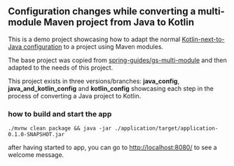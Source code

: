 ## Configuration changes while converting a multi-module Maven project from Java to Kotlin

This is a demo project showcasing how to adapt the normal
[Kotlin-next-to-Java configuration](https://kotlinlang.org/docs/maven.html#compile-kotlin-and-java-sources)
to a project using Maven modules.

The base project was copied from [spring-guides/gs-multi-module](https://github.com/spring-guides/gs-multi-module) and
then adapted to the needs of this project.

This project exists in three versions/branches: **java_config**, **java_and_kotlin_config** and **kotlin_config** showcasing each step in the process of converting a Java project to Kotlin.

### how to build and start the app

```shell
./mvnw clean package && java -jar ./application/target/application-0.1.0-SNAPSHOT.jar
```
after having started to app, you can go to [http://localhost:8080/](http://localhost:8080/) to see a welcome message.